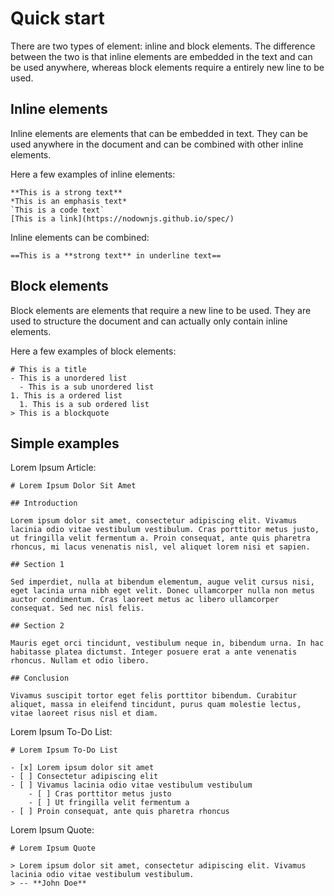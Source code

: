 # Quick start

There are two types of element: inline and block elements.
The difference between the two is that inline elements are embedded in the text and can be used anywhere, whereas block elements require a entirely new line to be used.

## Inline elements

Inline elements are elements that can be embedded in text. They can be used anywhere in the document and can be combined with other inline elements.

Here a few examples of inline elements:

```
**This is a strong text**
*This is an emphasis text*
`This is a code text`
[This is a link](https://nodownjs.github.io/spec/)
```

Inline elements can be combined:

```
==This is a **strong text** in underline text==
```

## Block elements

Block elements are elements that require a new line to be used. They are used to structure the document and can actually only contain inline elements.

Here a few examples of block elements:

```
# This is a title
- This is a unordered list
  - This is a sub unordered list
1. This is a ordered list
  1. This is a sub ordered list
> This is a blockquote
```

## Simple examples

Lorem Ipsum Article:

```
# Lorem Ipsum Dolor Sit Amet

## Introduction

Lorem ipsum dolor sit amet, consectetur adipiscing elit. Vivamus lacinia odio vitae vestibulum vestibulum. Cras porttitor metus justo, ut fringilla velit fermentum a. Proin consequat, ante quis pharetra rhoncus, mi lacus venenatis nisl, vel aliquet lorem nisi et sapien.

## Section 1

Sed imperdiet, nulla at bibendum elementum, augue velit cursus nisi, eget lacinia urna nibh eget velit. Donec ullamcorper nulla non metus auctor condimentum. Cras laoreet metus ac libero ullamcorper consequat. Sed nec nisl felis.

## Section 2

Mauris eget orci tincidunt, vestibulum neque in, bibendum urna. In hac habitasse platea dictumst. Integer posuere erat a ante venenatis rhoncus. Nullam et odio libero.

## Conclusion

Vivamus suscipit tortor eget felis porttitor bibendum. Curabitur aliquet, massa in eleifend tincidunt, purus quam molestie lectus, vitae laoreet risus nisl et diam.
```

Lorem Ipsum To-Do List:

```
# Lorem Ipsum To-Do List

- [x] Lorem ipsum dolor sit amet
- [ ] Consectetur adipiscing elit
- [ ] Vivamus lacinia odio vitae vestibulum vestibulum
    - [ ] Cras porttitor metus justo
    - [ ] Ut fringilla velit fermentum a
- [ ] Proin consequat, ante quis pharetra rhoncus
```

Lorem Ipsum Quote:

```
# Lorem Ipsum Quote

> Lorem ipsum dolor sit amet, consectetur adipiscing elit. Vivamus lacinia odio vitae vestibulum vestibulum.
> -- **John Doe**
```
